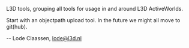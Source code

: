 L3D tools, grouping all tools for usage in and around L3D ActiveWorlds.

Start with an objectpath upload tool.
In the future we might all move to git(hub).

--
Lode Claassen, lode@l3d.nl
